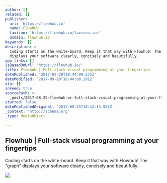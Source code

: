 ```yaml
---
author: []
related: []
publisher:
  url: 'https://flowhub.io'
  name: Flowhub
  favicon: 'https://flowhub.io/favicon.ico'
  domain: flowhub.io
keywords: []
description: >-
  Coding starts on the white-board. Keep it that way with Flowhub! The "graph"
  displays your software clearly, concisely and beautifully.
app_links: []
isBasedOnUrl: 'https://flowhub.io/'
title: Flowhub | Full-stack visual programming at your fingertips
datePublished: '2017-09-28T18:44:09.235Z'
dateModified: '2017-09-28T18:44:08.191Z'
via: {}
inFeed: true
sourcePath: >-
  _posts/2017-08-25-flowhub-or-full-stack-visual-programming-at-your-fingertips.md
starred: false
datePublishedOriginal: '2017-08-25T18:42:15.936Z'
_context: 'http://schema.org'
_type: MediaObject

---
```

<article style=""><h1>Flowhub | Full-stack visual programming at your fingertips</h1><p>Coding starts on the white-board. Keep it that way with Flowhub! The "graph" displays your software clearly, concisely and beautifully.</p><img src="https://flowhub.io/assets/flowhub-visual.png" /></article>